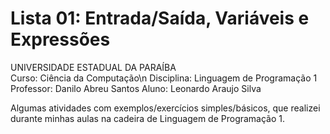 # Lista 01: Entrada/Saída, Variáveis e Expressões

UNIVERSIDADE ESTADUAL DA PARAÍBA<br>
Curso: Ciência da Computação\n
Disciplina: Linguagem de Programação 1
Professor: Danilo Abreu Santos
Aluno: Leonardo Araujo Silva

Algumas atividades com exemplos/exercícios simples/básicos, que realizei durante minhas aulas na cadeira de Linguagem de Programação 1.
